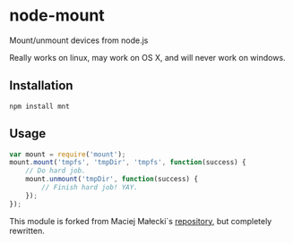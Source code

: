 # node-mount

Mount/unmount devices from node.js

Really works on linux, may work on OS X, and will never work on windows.

## Installation

```
npm install mnt
```

## Usage

```javascript
var mount = require('mount');
mount.mount('tmpfs', 'tmpDir', 'tmpfs', function(success) {
	// Do hard job.
	mount.unmount('tmpDir', function(success) {
		// Finish hard job! YAY.
	});
});
```

This module is forked from Maciej Małecki`s [repository]("https://github.com/mmalecki/node-mount"), but completely rewritten.